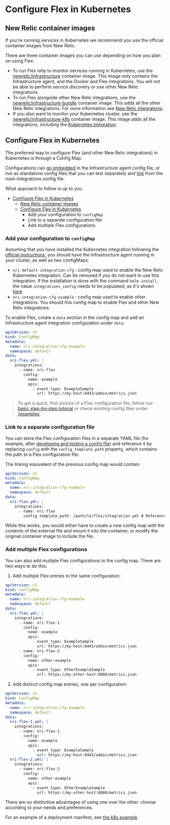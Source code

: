 # Configure Flex in Kubernetes

## New Relic container images

If you're running services in Kubernetes we recommend you use the official container images from New Relic.

There are three container images you can use depending on how you plan on using Flex: 

- To run Flex only to monitor services running in Kubernetes, use the [newrelic/infrastructure](https://hub.docker.com/r/newrelic/infrastructure) container image. This image only contains the Infrastructure agent, and the Docker and Flex integrations. You will not be able to perform service discovery or use other New Relic integrations.
- To run Flex alongside other New Relic integrations, use the [newrelic/infrastructure-bundle](https://hub.docker.com/r/newrelic/infrastructure-bundle) container image. This adds all the other New Relic integrations. For more information see [New Relic integrations](https://docs.newrelic.com/docs/integrations/kubernetes-integration/link-apps-services/monitor-services-running-kubernetes).
- If you also want to monitor your Kubernetes cluster, use the [newrelic/infrastructure-k8s](https://hub.docker.com/r/newrelic/infrastructure-k8s) container image. This image adds all the integrations, including the [Kubernetes integration](https://docs.newrelic.com/docs/integrations/kubernetes-integration/get-started/introduction-kubernetes-integration).

## Configure Flex in Kubernetes

The preferred way to configure Flex (and other New Relic integrations) in Kubernetes is through a Config Map.

Configurations can [go embedded](#AddyourFlexconfigurationtointegrations.d) in the Infrastructure agent config file, or live as standalone config files that you can test separately and [link](#Linktoaseparateconfigurationfile) from the main integrations config file. 

What approach to follow is up to you.

- [Configure Flex in Kubernetes](#configure-flex-in-kubernetes)
  - [New Relic container images](#new-relic-container-images)
  - [Configure Flex in Kubernetes](#configure-flex-in-kubernetes-1)
    - [<a name='AddyourFlexconfigurationtoconfigMap'></a>Add your configuration to `configMap`](#add-your-configuration-to-configmap)
    - [<a name='Linktoaseparateconfigurationfile'></a>Link to a separate configuration file](#link-to-a-separate-configuration-file)
    - [<a name='#Addmultipleflexconfigurations'></a>Add multiple Flex configurations](#add-multiple-flex-configurations)

### <a name='AddyourFlexconfigurationtoconfigMap'></a>Add your configuration to `configMap`

Assuming that you have installed the Kubernetes integration following the [official instructions](https://docs.newrelic.com/docs/integrations/kubernetes-integration/installation/kubernetes-installation-configuration#install), you should have the Infrastructure agent running in your cluster, as well as two configMaps:

- `nri-default-integration-cfg` : config map used to enable the New Relic Kubernetes integration. Can be removed if you do not want to use this integration. If the installation is done with the command `helm install`,  the value `integrations_config` needs to be populated, as it's shown [here](https://github.com/newrelic/helm-charts/blob/master/charts/newrelic-infrastructure/values.yaml#L219-L239)
- `nri-integration-cfg-example` : config map used to enable other integrations. You should this config map to enable Flex and other New Relic integrations.

To enable Flex, create a `data` section in the config map and add an Infrastructure agent integration configuration under `data`:
```yaml
apiVersion: v1
kind: ConfigMap
metadata:
  name: nri-integration-cfg-example
  namespace: default
data:
  nri-flex.yml: |
    integrations:
      - name: nri-flex
        config:
          name: example
          apis:
            - event_type: ExampleSample
              url: https://my-host:8443/admin/metrics.json
``` 

> To get a quick, first picture of a Flex configuration file, follow our [basic step-by-step tutorial](../../basic-tutorial.md) or check existing config files under [/examples](../../examples).

### <a name='Linktoaseparateconfigurationfile'></a>Link to a separate configuration file

You can store the Flex configuration files in a separate YAML file (for example, after [developing and testing a config file](../development.md)) and reference it by replacing `config` with the `config_template_path` property, which contains the path to a Flex configuration file.

The linking equivalent of the previous config map would contain:

```yaml
apiVersion: v1
kind: ConfigMap
metadata:
  name: nri-integration-cfg-example
  namespace: default
data:
  nri-flex.yml: |
    integrations:
      - name: nri-flex
        config_template_path: /path/to/flex/integration.yml # Reference to a separate Flex config file
``` 
While this works, you would either have to create a new config map with the contents of the external file and mount it into the container, or modify the original container image to include the file.

### <a name='#Addmultipleflexconfigurations'></a>Add multiple Flex configurations

You can also add multiple Flex configurations to the config map. There are two ways to do this:

1. Add multiple Flex entries to the same configuration:

```yaml
apiVersion: v1
kind: ConfigMap
metadata:
  name: nri-integration-cfg-example
  namespace: default
data:
  nri-flex.yml: |
    integrations:
      - name: nri-flex-1
        config:
          name: example
          apis:
            - event_type: ExampleSample
              url: https://my-host:8443/admin/metrics.json
      - name: nri-flex-2
        config:
          name: other-example
          apis:
            - event_type: OtherExampleSample
              url: https://my-other-host:8080/metrics.json
```

2. Add distinct config map entries, one per configuration:

```yaml
apiVersion: v1
kind: ConfigMap
metadata:
  name: nri-integration-cfg-example
  namespace: default
data:
  nri-flex-1.yml: |
    integrations:
      - name: nri-flex-1
        config:
          name: example
          apis:
            - event_type: ExampleSample
              url: https://my-host:8443/admin/metrics.json
  nri-flex-2.yml: |
    integrations:
      - name: nri-flex-2
        config:
          name: other-example
          apis:
            - event_type: OtherExampleSample
              url: https://my-other-host:8080/metrics.json
```

There are no distinctive advantages of using one over the other: choose according to your needs and preferences.

For an example of a deployment manifest, see [the k8s example](../../examples/nri-flex-k8s.yml).